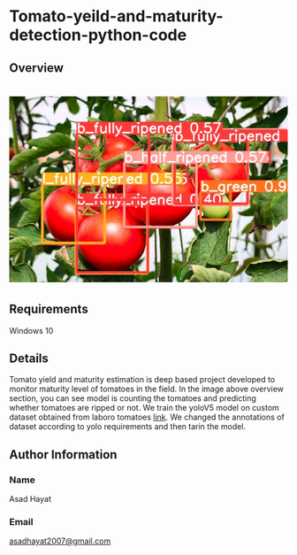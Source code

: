 # Tomato-yeild-and-maturity-detection-python-code
## Overview
# ![alt text](https://raw.githubusercontent.com/AsadHayat89/Tomato-yeild-and-maturity-detection-python-code/main/predict.jpg)

## Requirements
Windows 10 
## Details
Tomato yield and maturity estimation is deep based project developed to monitor maturity level of tomatoes in the field. In the image above overview section, you can see model is counting the tomatoes and predicting whether tomatoes are ripped or not. We train the yoloV5 model on custom dataset obtained from laboro tomatoes [link](https://github.com/laboroai/LaboroTomato). We changed the annotations of dataset according to yolo requirements and then tarin the model. 

## Author Information
### Name
Asad Hayat
### Email
asadhayat2007@gmail.com
